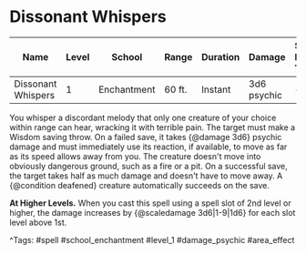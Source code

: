 # Dissonant Whispers

| Name | Level | School | Range | Duration | Damage | Save DC & Type |
|------|-------|--------|-------|----------|--------|----------------|
| Dissonant Whispers | 1 | Enchantment | 60 ft. | Instant | 3d6 psychic | - |

You whisper a discordant melody that only one creature of your choice within range can hear, wracking it with terrible pain. The target must make a Wisdom saving throw. On a failed save, it takes {@damage 3d6} psychic damage and must immediately use its reaction, if available, to move as far as its speed allows away from you. The creature doesn't move into obviously dangerous ground, such as a fire or a pit. On a successful save, the target takes half as much damage and doesn't have to move away. A {@condition deafened} creature automatically succeeds on the save.

**At Higher Levels.** When you cast this spell using a spell slot of 2nd level or higher, the damage increases by {@scaledamage 3d6|1-9|1d6} for each slot level above 1st.

^Tags: #spell #school_enchantment #level_1 #damage_psychic #area_effect